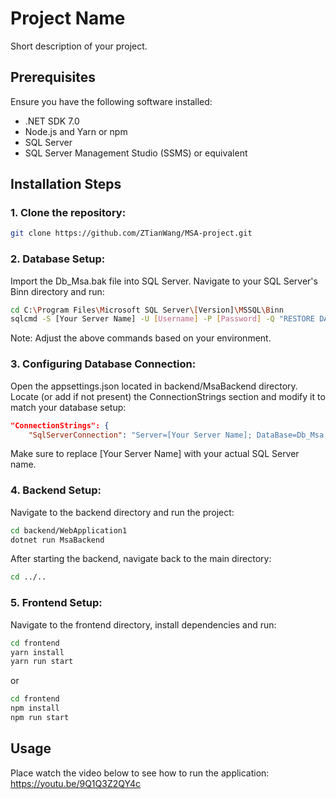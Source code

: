 # Project Name

Short description of your project.

## Prerequisites

Ensure you have the following software installed:

- .NET SDK 7.0
- Node.js and Yarn or npm
- SQL Server
- SQL Server Management Studio (SSMS) or equivalent

## Installation Steps

### 1. Clone the repository:

```bash
git clone https://github.com/ZTianWang/MSA-project.git
```

### 2. Database Setup:

Import the Db_Msa.bak file into SQL Server.
Navigate to your SQL Server's Binn directory and run:
```bash
cd C:\Program Files\Microsoft SQL Server\[Version]\MSSQL\Binn
sqlcmd -S [Your Server Name] -U [Username] -P [Password] -Q "RESTORE DATABASE Db_Msa FROM DISK = '[Path to your project]\Db_Msa.bak'"
```
Note: Adjust the above commands based on your environment.

### 3. Configuring Database Connection:

Open the appsettings.json located in backend/MsaBackend directory. Locate (or add if not present) the ConnectionStrings section and modify it to match your database setup:
```json
"ConnectionStrings": {
    "SqlServerConnection": "Server=[Your Server Name]; DataBase=Db_Msa; Trusted_Connection=true; TrustServerCertificate=true;"
```
Make sure to replace [Your Server Name] with your actual SQL Server name.

### 4. Backend Setup:

Navigate to the backend directory and run the project:
```bash
cd backend/WebApplication1
dotnet run MsaBackend
```
After starting the backend, navigate back to the main directory:
```bash
cd ../..
```

### 5. Frontend Setup:

Navigate to the frontend directory, install dependencies and run:
```bash
cd frontend
yarn install
yarn run start
```
or
```bash
cd frontend
npm install
npm run start
```

## Usage
Place watch the video below to see how to run the application:
https://youtu.be/9Q1Q3Z2QY4c